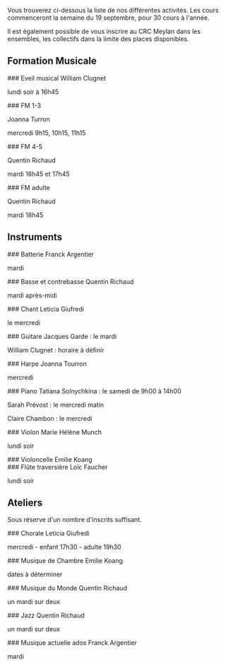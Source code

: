 Vous trouverez ci-dessous la liste de nos différentes activités. Les cours commenceront la semaine du 19 septembre, pour 30 cours à l'année.

Il est également possible de vous inscrire au CRC Meylan dans les ensembles, les collectifs dans la limite des places disponibles.

<div class="agenda">

## Formation Musicale
<div class="FM">
<div>
### Eveil musical
William Clugnet

lundi soir à 16h45
</div>
<div>
### FM 1-3

Joanna Turron

mercredi 9h15, 10h15, 11h15
</div>
<div>
### FM 4-5 

Quentin Richaud

mardi 16h45 et 17h45
</div>
<div>
### FM adulte

Quentin Richaud

mardi 18h45
</div>
</div>

## Instruments
<div class="instruments">
<div>
### Batterie
Franck Argentier

  mardi
</div>
<div>
### Basse et contrebasse
Quentin Richaud

mardi après-midi 
</div>
<div>
### Chant
Leticia Giufredi

le mercredi
</div>
<div>
### Guitare
Jacques Garde : le mardi

William Clugnet : horaire à définir
</div>
<div>
### Harpe
Joanna Tourron

mercredi
</div>
<div>
### Piano
Tatiana Solnychkina : le samedi de 9h00 à 14h00

Sarah Prévost : le mercredi matin

Claire Chambon : le mercredi
</div>
<div>
### Violon
Marie Hélène Munch

lundi soir
</div>
<div>
### Violoncelle
Emilie Koang
</div>
<div>
### Flûte traversière
Loïc Faucher

lundi soir
</div>
</div>

## Ateliers
Sous réserve d'un nombre d'inscrits suffisant.
<div class="ateliers">
<div>
### Chorale
Leticia Giufredi

mercredi - enfant 17h30 - adulte 19h30
</div>
<div>
### Musique de Chambre
Emilie Koang

dates à déterminer
</div>
<div>
### Musique du Monde
Quentin Richaud

un mardi sur deux
</div>
<div>
### Jazz
Quentin Richaud

un mardi sur deux
</div>
<div>
### Musique actuelle ados
Franck Argentier

mardi
</div>
</div>
</div>
